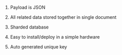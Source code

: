 1. Payload is JSON

2. All related data stored together in single document

3. Sharded database

4. Easy to install\/deploy in a simple hardware
5. Auto generated unique key

